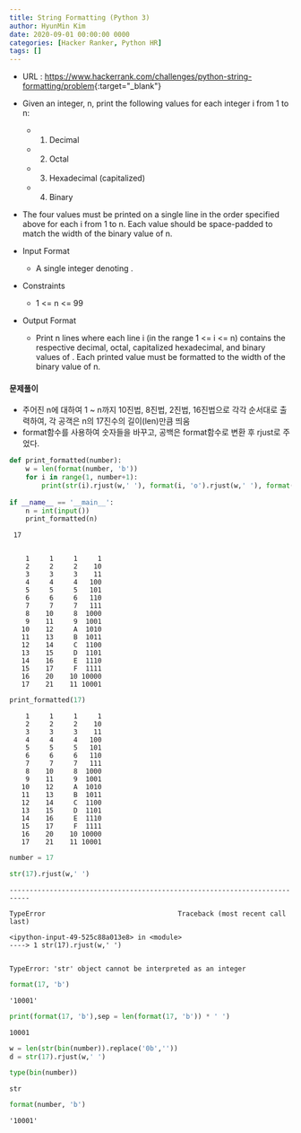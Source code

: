 ```yaml
---
title: String Formatting (Python 3)
author: HyunMin Kim
date: 2020-09-01 00:00:00 0000
categories: [Hacker Ranker, Python HR]
tags: []
---
```


- URL : <https://www.hackerrank.com/challenges/python-string-formatting/problem>{:target="_blank"}

- Given an integer, n, print the following values for each integer i from 1 to n:
    - 1. Decimal
    - 2. Octal
    - 3. Hexadecimal (capitalized)
    - 4. Binary

- The four values must be printed on a single line in the order specified above for each i from 1 to n. Each value should be space-padded to match the width of the binary value of n.

- Input Format
    - A single integer denoting .

- Constraints
    - 1 <= n <= 99
    
- Output Format
    - Print n lines where each line i (in the range 1 <= i <= n) contains the respective decimal, octal, capitalized hexadecimal, and binary values of . Each printed value must be formatted to the width of the binary value of n.

#### 문제풀이
- 주어진 n에 대하여 1 ~ n까지 10진법, 8진법, 2진법, 16진법으로 각각 순서대로 출력하여, 각 공객은 n의 17진수의 길이(len)만큼 띄움
- format함수를 사용하여 숫자들을 바꾸고, 공백은 format함수로 변환 후 rjust로 주었다.


```python
def print_formatted(number):
    w = len(format(number, 'b'))
    for i in range(1, number+1):
        print(str(i).rjust(w,' '), format(i, 'o').rjust(w,' '), format(i, 'x').rjust(w,' ').upper(), format(i, 'b').rjust(w,' '))
        
if __name__ == '__main__':
    n = int(input())
    print_formatted(n)
```

     17


        1     1     1     1
        2     2     2    10
        3     3     3    11
        4     4     4   100
        5     5     5   101
        6     6     6   110
        7     7     7   111
        8    10     8  1000
        9    11     9  1001
       10    12     A  1010
       11    13     B  1011
       12    14     C  1100
       13    15     D  1101
       14    16     E  1110
       15    17     F  1111
       16    20    10 10000
       17    21    11 10001



```python
print_formatted(17)
```

        1     1     1     1
        2     2     2    10
        3     3     3    11
        4     4     4   100
        5     5     5   101
        6     6     6   110
        7     7     7   111
        8    10     8  1000
        9    11     9  1001
       10    12     A  1010
       11    13     B  1011
       12    14     C  1100
       13    15     D  1101
       14    16     E  1110
       15    17     F  1111
       16    20    10 10000
       17    21    11 10001



```python
number = 17
```


```python
str(17).rjust(w,' ')
```


    ---------------------------------------------------------------------------

    TypeError                                 Traceback (most recent call last)

    <ipython-input-49-525c88a013e8> in <module>
    ----> 1 str(17).rjust(w,' ')
    

    TypeError: 'str' object cannot be interpreted as an integer



```python
format(17, 'b')
```




    '10001'




```python
print(format(17, 'b'),sep = len(format(17, 'b')) * ' ')
```

    10001



```python
w = len(str(bin(number)).replace('0b',''))
d = str(17).rjust(w,' ')
```


```python
type(bin(number))
```




    str




```python
format(number, 'b')
```




    '10001'




```python

```


```python

```
